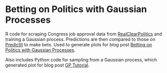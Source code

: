 # Betting on Politics with Gaussian Processes

R code for scraping Congress job approval data from <a href='http://www.realclearpolitics.com/epolls/other/congressional_job_approval-903.html'>RealClearPolitics<a/> and training a Gaussian process. Predictions are then compared to those on <a href='https://www.predictit.org/'> PredictIt</a> to make bets. Used to generate plots for blog post <a href='www.keyonvafa.com/gp-predictit'>Betting on Politics with Gaussian Processes</a>.

Also includes Python code for sampling from a Gaussian process, which generated plot for blog post <a href='www.keyonvafa.com/gp-tutorial'>GP Tutorial</a>.
